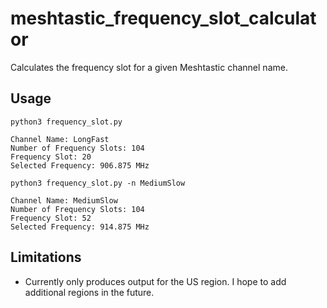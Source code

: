 # meshtastic_frequency_slot_calculator
 Calculates the frequency slot for a given Meshtastic channel name.
 
## Usage
```
python3 frequency_slot.py

Channel Name: LongFast
Number of Frequency Slots: 104
Frequency Slot: 20
Selected Frequency: 906.875 MHz
```

```
python3 frequency_slot.py -n MediumSlow

Channel Name: MediumSlow
Number of Frequency Slots: 104
Frequency Slot: 52
Selected Frequency: 914.875 MHz
```

## Limitations
- Currently only produces output for the US region. I hope to add additional regions in the future.